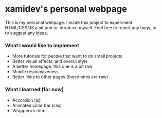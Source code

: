 # xamidev's personal webpage

This is my personal webpage.
I made this project to experiment HTML/CSS/JS a bit and to introduce myself.
Feel free to report any bugs, or to suggest any ideas.

### What I would like to implement

- More tutorials for people that want to do small projects
- Better visual effects, and overall style
- A better homepage, this one is a bit raw
- Mobile responsiveness
- Better links to other pages (those ones are raw)

### What I learned (for now)

- Accordion (js)
- Animated color bar (css)
- Wrappers in html